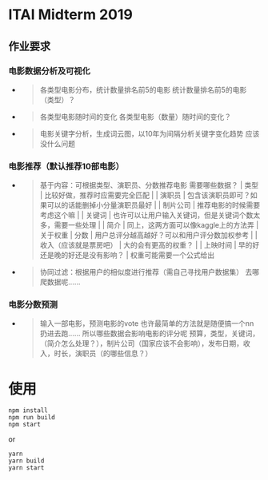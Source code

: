# ITAI Midterm 2019

## 作业要求

### 电影数据分析及可视化

- > 各类型电影分布，统计数量排名前5的电影
  统计数量排名前5的电影（类型）？
- > 各类型电影随时间的变化
  各类型电影（数量）随时间的变化？
- > 电影关键字分析，生成词云图，以10年为间隔分析关键字变化趋势
  应该没什么问题

### 电影推荐（默认推荐10部电影）

- > 基于内容：可根据类型、演职员、分数推荐电影
  需要哪些数据？
  | 类型 | 比较好做，推荐时应需要完全匹配 |
  | 演职员 | 包含该演职员即可？如果可以的话能删掉小分量演职员最好 |
  | 制片公司 | 推荐电影的时候需要考虑这个嘛 |
  | 关键词 | 也许可以让用户输入关键词，但是关键词个数太多，需要一些处理 |
  | 简介 | 同上，这两方面可以像kaggle上的方法弄 |
  关于权重
  | 分数 | 用户总评分越高越好？可以和用户评分数加权参考 |
  | 收入（应该就是票房吧） | 大的会有更高的权重？ |
  | 上映时间 | 早的好还是晚的好还是没有影响？ |
  权重可能需要一个公式给出
- > 协同过滤：根据用户的相似度进行推荐（需自己寻找用户数据集）
  去哪爬数据呢……

### 电影分数预测

- > 输入一部电影，预测电影的vote
  也许最简单的方法就是随便搞一个nn扔进去跑……
  所以哪些数据会影响电影的评分呢
  预算，类型，关键词，（简介怎么处理？），制片公司（国家应该不会影响），发布日期，收入，时长，演职员（的哪些信息？）

# 使用
```
npm install
npm run build
npm start
```
or
```
yarn
yarn build
yarn start
```